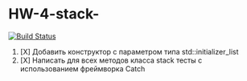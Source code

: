 # HW-4-stack-
[![Build Status](https://travis-ci.org/GolubDobra/HW-4-stack-.svg?branch=master)](https://travis-ci.org/GolubDobra/HW-4-stack-)
1. [X] Добавить конструктор с параметром типа std::initializer_list<T>
2. [X] Написать для всех методов класса stack тесты с использованием фреймворка Catch
